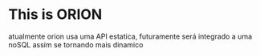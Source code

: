 # This is ORION

atualmente orion usa uma API estatica, futuramente será integrado a uma noSQL assim se tornando mais dinamico